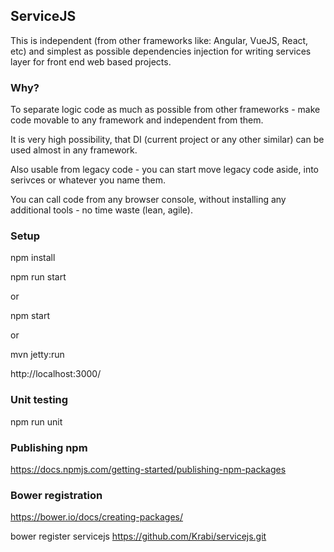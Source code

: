 ## ServiceJS

This is independent (from other frameworks like: Angular, VueJS, React, etc) and simplest as possible dependencies injection for writing services layer for front end web based projects.

### Why?

To separate logic code as much as possible from other frameworks - make code movable to any framework and independent from them.

It is very high possibility, that DI (current project or any other similar) can be used almost in any framework.

Also usable from legacy code - you can start move legacy code aside, into serivces or whatever you name them.

You can call code from any browser console, without installing any additional tools - no time waste (lean, agile).

### Setup

npm install

npm run start

or

npm start

or

mvn jetty:run

http://localhost:3000/

### Unit testing

npm run unit

### Publishing npm

https://docs.npmjs.com/getting-started/publishing-npm-packages

### Bower registration

https://bower.io/docs/creating-packages/

bower register servicejs https://github.com/Krabi/servicejs.git
